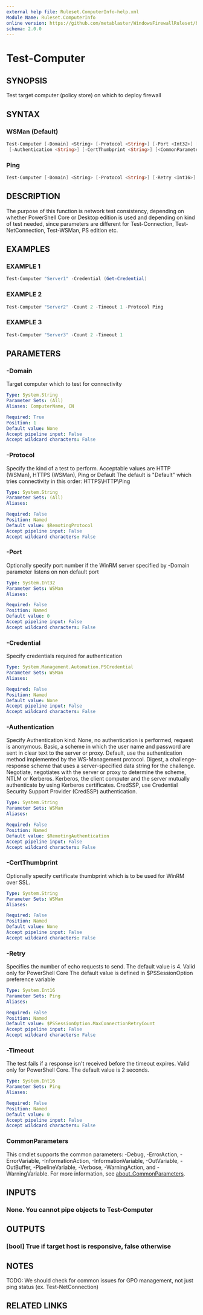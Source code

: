 ```yaml
---
external help file: Ruleset.ComputerInfo-help.xml
Module Name: Ruleset.ComputerInfo
online version: https://github.com/metablaster/WindowsFirewallRuleset/blob/master/Modules/Ruleset.ComputerInfo/Help/en-US/Test-Computer.md
schema: 2.0.0
---
```


# Test-Computer

## SYNOPSIS

Test target computer (policy store) on which to deploy firewall

## SYNTAX

### WSMan (Default)

```powershell
Test-Computer [-Domain] <String> [-Protocol <String>] [-Port <Int32>] [-Credential <PSCredential>]
 [-Authentication <String>] [-CertThumbprint <String>] [<CommonParameters>]
```

### Ping

```powershell
Test-Computer [-Domain] <String> [-Protocol <String>] [-Retry <Int16>] [-Timeout <Int16>] [<CommonParameters>]
```

## DESCRIPTION

The purpose of this function is network test consistency, depending on whether PowerShell
Core or Desktop edition is used and depending on kind of test needed, since parameters are
different for Test-Connection, Test-NetConnection, Test-WSMan, PS edition etc.

## EXAMPLES

### EXAMPLE 1

```powershell
Test-Computer "Server1" -Credential (Get-Credential)
```

### EXAMPLE 2

```powershell
Test-Computer "Server2" -Count 2 -Timeout 1 -Protocol Ping
```

### EXAMPLE 3

```powershell
Test-Computer "Server3" -Count 2 -Timeout 1
```

## PARAMETERS

### -Domain

Target computer which to test for connectivity

```yaml
Type: System.String
Parameter Sets: (All)
Aliases: ComputerName, CN

Required: True
Position: 1
Default value: None
Accept pipeline input: False
Accept wildcard characters: False
```

### -Protocol

Specify the kind of a test to perform.
Acceptable values are HTTP (WSMan), HTTPS (WSMan), Ping or Default
The default is "Default" which tries connectivity in this order: HTTPS\HTTP\Ping

```yaml
Type: System.String
Parameter Sets: (All)
Aliases:

Required: False
Position: Named
Default value: $RemotingProtocol
Accept pipeline input: False
Accept wildcard characters: False
```

### -Port

Optionally specify port number if the WinRM server specified by
-Domain parameter listens on non default port

```yaml
Type: System.Int32
Parameter Sets: WSMan
Aliases:

Required: False
Position: Named
Default value: 0
Accept pipeline input: False
Accept wildcard characters: False
```

### -Credential

Specify credentials required for authentication

```yaml
Type: System.Management.Automation.PSCredential
Parameter Sets: WSMan
Aliases:

Required: False
Position: Named
Default value: None
Accept pipeline input: False
Accept wildcard characters: False
```

### -Authentication

Specify Authentication kind:
None, no authentication is performed, request is anonymous.
Basic, a scheme in which the user name and password are sent in clear text to the server or proxy.
Default, use the authentication method implemented by the WS-Management protocol.
Digest, a challenge-response scheme that uses a server-specified data string for the challenge.
Negotiate, negotiates with the server or proxy to determine the scheme, NTLM or Kerberos.
Kerberos, the client computer and the server mutually authenticate by using Kerberos certificates.
CredSSP, use Credential Security Support Provider (CredSSP) authentication.

```yaml
Type: System.String
Parameter Sets: WSMan
Aliases:

Required: False
Position: Named
Default value: $RemotingAuthentication
Accept pipeline input: False
Accept wildcard characters: False
```

### -CertThumbprint

Optionally specify certificate thumbprint which is to be used for WinRM over SSL.

```yaml
Type: System.String
Parameter Sets: WSMan
Aliases:

Required: False
Position: Named
Default value: None
Accept pipeline input: False
Accept wildcard characters: False
```

### -Retry

Specifies the number of echo requests to send.
The default value is 4.
Valid only for PowerShell Core
The default value is defined in $PSSessionOption preference variable

```yaml
Type: System.Int16
Parameter Sets: Ping
Aliases:

Required: False
Position: Named
Default value: $PSSessionOption.MaxConnectionRetryCount
Accept pipeline input: False
Accept wildcard characters: False
```

### -Timeout

The test fails if a response isn't received before the timeout expires.
Valid only for PowerShell Core.
The default value is 2 seconds.

```yaml
Type: System.Int16
Parameter Sets: Ping
Aliases:

Required: False
Position: Named
Default value: 0
Accept pipeline input: False
Accept wildcard characters: False
```

### CommonParameters

This cmdlet supports the common parameters: -Debug, -ErrorAction, -ErrorVariable, -InformationAction, -InformationVariable, -OutVariable, -OutBuffer, -PipelineVariable, -Verbose, -WarningAction, and -WarningVariable. For more information, see [about_CommonParameters](http://go.microsoft.com/fwlink/?LinkID=113216).

## INPUTS

### None. You cannot pipe objects to Test-Computer

## OUTPUTS

### [bool] True if target host is responsive, false otherwise

## NOTES

TODO: We should check for common issues for GPO management, not just ping status (ex.
Test-NetConnection)

## RELATED LINKS
